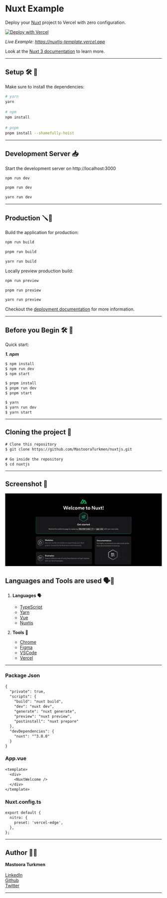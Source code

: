 # Nuxt Example

Deploy your [Nuxt](https://nuxt.com) project to Vercel with zero configuration.

[![Deploy with Vercel](https://vercel.com/button)](https://vercel.com/new/clone?repository-url=https://github.com/vercel/vercel/tree/main/examples/nuxtjs&template=nuxtjs)

_Live Example: https://nuxtjs-template.vercel.app_

Look at the [Nuxt 3 documentation](https://v3.nuxtjs.org) to learn more.

-----

## Setup 🛠 🔨

Make sure to install the dependencies:

```bash
# yarn
yarn

# npm
npm install

# pnpm
pnpm install --shamefully-hoist
```

------

## Development Server 📥

Start the development server on http://localhost:3000

```bash
npm run dev
```

```bash
pnpm run dev
```

```bash
yarn run dev
```

------

## Production 🪛🔨

Build the application for production:

```bash
npm run build
```

```bash
pnpm run build
```

```bash
yarn run build
```
Locally preview production build:

```bash
npm run preview
```

```bash
pnpm run preview
```

```bash
yarn run preview
```

Checkout the [deployment documentation](https://nuxt.com/docs/getting-started/deployment#presets) for more information.

------

## Before you Begin 🛠 🔨

Quick start:


***1. npm***

````
$ npm install
$ npm run dev
$ npm start
````

````
$ pnpm install
$ pnpm run dev
$ pnpm start
````

````
$ yarn 
$ yarn run dev
$ yarn start
````

-------


## Cloning the project 🔨

````
# Clone this repository
$ git clone https://github.com/MastooraTurkmen/nuxtjs.git

# Go inside the repository
$ cd nuxtjs
````


------


## Screenshot 📸

![Nuxt screenshot](./image/image.png)


## Languages and Tools are used 🗣️🔧

1. **Languages** 🗣️

    + [TypeScript](https://github.com/topics/typescript)
    + [Yarn](https://github.com/topics/yarn)
    + [Vue](https://github.com/topics/vue)
    + [Nuxtjs](https://github.com/topics/nuxtjs)

2. **Tools** 🔧

    + [Chrome](https://github.com/topics/chrome)
    + [Figma](https://github.com/topics/figma)
    + [VSCode](https://github.com/topics/vscode)
    + [Vercel](https://github.com/topics/vercel)


------

### Package Json

```
{
  "private": true,
  "scripts": {
    "build": "nuxt build",
    "dev": "nuxt dev",
    "generate": "nuxt generate",
    "preview": "nuxt preview",
    "postinstall": "nuxt prepare"
  },
  "devDependencies": {
    "nuxt": "^3.0.0"
  }
}
```


### App.vue

```
<template>
  <div>
    <NuxtWelcome />
  </div>
</template>
```

### Nuxt.config.ts

```
export default {
  nitro: {
    preset: 'vercel-edge',
  },
};
```

------

## Author 👩‍💻

**Mastoora Turkmen**  
<br>
[LinkedIn](https://www.linkedin.com/in/mastoora-turkmen/) 
<br>
[Github](https://github.com/MastooraTurkmen/) 
<br>
[Twitter](https://twitter.com/MastooraJ22)
<br>


------